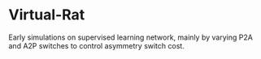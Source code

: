 # Virtual-Rat
Early simulations on supervised learning network, mainly by varying P2A and A2P
switches to control asymmetry switch cost.